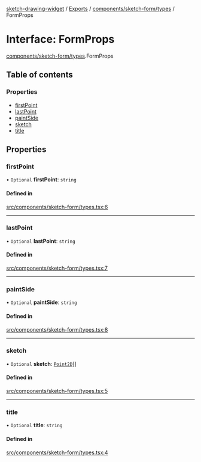 [sketch-drawing-widget](../README.md) / [Exports](../modules.md) / [components/sketch-form/types](../modules/components_sketch_form_types.md) / FormProps

# Interface: FormProps

[components/sketch-form/types](../modules/components_sketch_form_types.md).FormProps

## Table of contents

### Properties

- [firstPoint](components_sketch_form_types.FormProps.md#firstpoint)
- [lastPoint](components_sketch_form_types.FormProps.md#lastpoint)
- [paintSide](components_sketch_form_types.FormProps.md#paintside)
- [sketch](components_sketch_form_types.FormProps.md#sketch)
- [title](components_sketch_form_types.FormProps.md#title)

## Properties

### firstPoint

• `Optional` **firstPoint**: `string`

#### Defined in

[src/components/sketch-form/types.tsx:6](https://github.com/miksrv/sketch-drawing-widget/blob/2552fb8/src/components/sketch-form/types.tsx#L6)

___

### lastPoint

• `Optional` **lastPoint**: `string`

#### Defined in

[src/components/sketch-form/types.tsx:7](https://github.com/miksrv/sketch-drawing-widget/blob/2552fb8/src/components/sketch-form/types.tsx#L7)

___

### paintSide

• `Optional` **paintSide**: `string`

#### Defined in

[src/components/sketch-form/types.tsx:8](https://github.com/miksrv/sketch-drawing-widget/blob/2552fb8/src/components/sketch-form/types.tsx#L8)

___

### sketch

• `Optional` **sketch**: [`Point2D`](functions_types.Point2D.md)[]

#### Defined in

[src/components/sketch-form/types.tsx:5](https://github.com/miksrv/sketch-drawing-widget/blob/2552fb8/src/components/sketch-form/types.tsx#L5)

___

### title

• `Optional` **title**: `string`

#### Defined in

[src/components/sketch-form/types.tsx:4](https://github.com/miksrv/sketch-drawing-widget/blob/2552fb8/src/components/sketch-form/types.tsx#L4)
